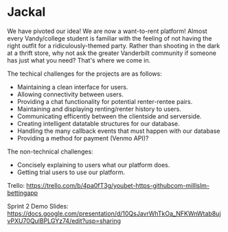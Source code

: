 # Jackal

We have pivoted our idea! We are now a want-to-rent platform! Almost every Vandy/college student is familiar with the feeling of not having the right outfit for a ridiculously-themed party. Rather than shooting in the dark at a thrift store, why not ask the greater Vanderbilt community if someone has just what you need? That's where we come in.

The techical challenges for the projects are as follows: 

- Maintaining a clean interface for users.
- Allowing connectivity between users. 
- Providing a chat functionality for potential renter-rentee pairs.
- Maintaining and displaying renting/renter history to users.
- Communicating efficently between the clientside and serverside.
- Creating intelligent datatable structures for our database.
- Handling the many callback events that must happen with our database
- Providing a method for payment (Venmo API)?

The non-technical challenges:

- Concisely explaining to users what our platform does.
- Getting trial users to use our platform.

Trello: https://trello.com/b/4pa0fT3g/youbet-https-githubcom-milllslm-bettingapp

Sprint 2 Demo Slides: https://docs.google.com/presentation/d/10QsJavrWhTkOa_NFKWnWtab8ujvPXU70QulBPLGYz74/edit?usp=sharing
